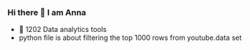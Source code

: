 ### Hi there 👋 I am Anna 

- 🔭 1202 Data analytics tools 
-  python file is about filtering the top 1000 rows from youtube.data set 
<!--
**annaedwardsal/annaedwardsal** is a ✨ _special_ ✨ repository because its `README.md` (this file) appears on your GitHub profile.

-->
